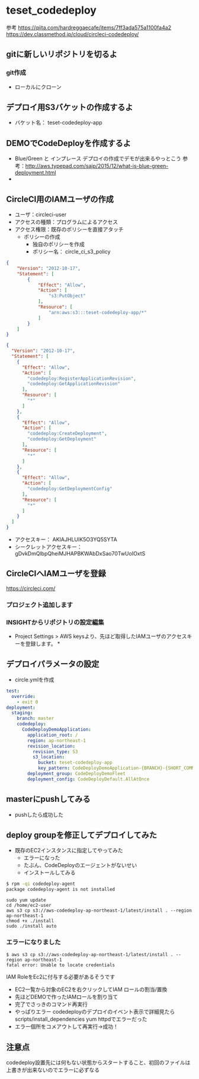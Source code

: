 # teset_codedeploy
参考 
https://qiita.com/hardreggaecafe/items/7ff3ada575a1100fa4a2
https://dev.classmethod.jp/cloud/circleci-codedeploy/

## gitに新しいリポジトリを切るよ
### git作成
* ローカルにクローン

## デプロイ用S3バケットの作成するよ
* バケット名： teset-codedeploy-app

## DEMOでCodeDeployを作成するよ
* Blue/Green と インプレース デプロイの作成でデモが出来るやっとこう
参考：http://aws.typepad.com/sajp/2015/12/what-is-blue-green-deployment.html
* 

## CircleCI用のIAMユーザの作成
* ユーザ：circleci-user  
* アクセスの種類：プログラムによるアクセス
* アクセス権限：既存のポリシーを直接アタッチ
    * ポリシーの作成
        * 独自のポリシーを作成
        * ポリシー名： circle_ci_s3_policy
```json
{
    "Version": "2012-10-17",
    "Statement": [
        {
            "Effect": "Allow",
            "Action": [
                "s3:PutObject"
            ],
            "Resource": [
                "arn:aws:s3:::teset-codedeploy-app/*"
            ]
        }
    ]
}
``` 
[^comment]:　versionは変えない
        * ポリシー名： circle_ci_codedeploy_policy
```json
{
  "Version": "2012-10-17",
  "Statement": [
    {
      "Effect": "Allow",
      "Action": [
        "codedeploy:RegisterApplicationRevision",
        "codedeploy:GetApplicationRevision"
      ],
      "Resource": [
        "*"
      ]
    },
    {
      "Effect": "Allow",
      "Action": [
        "codedeploy:CreateDeployment",
        "codedeploy:GetDeployment"
      ],
      "Resource": [
        "*"
      ]
    },
    {
      "Effect": "Allow",
      "Action": [
        "codedeploy:GetDeploymentConfig"
      ],
      "Resource": [
        "*"
      ]
    }
  ]
}
```

* アクセスキー： AKIAJHLUIK5O3YQ5SYTA
* シークレットアクセスキー： gDvkDmQlbpQheiMJHAPBKWAbDxSao70TwUoIOxtS


## CircleCIへIAMユーザを登録
https://circleci.com/

### プロジェクト追加します
### INSIGHTからリポジトリの設定編集
* Project Settings > AWS keysより、先ほど取得したIAMユーザのアクセスキーを登録します。
    * 

## デプロイパラメータの設定
* circle.ymlを作成
```yml
test:
  override:
    - exit 0
deployment:
  staging:
    branch: master
    codedeploy:
      CodeDeployDemoApplication:
        application_root: /
        region: ap-northeast-1
        revision_location:
          revision_type: S3
          s3_location:
            bucket: teset-codedeploy-app
            key_pattern: CodeDeployDemoApplication-{BRANCH}-{SHORT_COMMIT}
        deployment_group: CodeDeployDemoFleet
        deployment_config: CodeDeployDefault.AllAtOnce
```

## masterにpushしてみる
* pushしたら成功した

## deploy groupを修正してデプロイしてみた
* 既存のEC2インスタンスに指定してやってみた
    * エラーになった
    * たぶん、CodeDeployのエージェントがないせい
    * インストールしてみる
```bash
$ rpm -qi codedeploy-agent
package codedeploy-agent is not installed
```

```
sudo yum update
cd /home/ec2-user
aws s3 cp s3://aws-codedeploy-ap-northeast-1/latest/install . --region ap-northeast-1
chmod +x ./install
sudo ./install auto
```

### エラーになりました
```
$ aws s3 cp s3://aws-codedeploy-ap-northeast-1/latest/install . --region ap-northeast-1
fatal error: Unable to locate credentials
```
IAM RoleをEc2に付与する必要があるそうです
* EC2一覧から対象のEC2を右クリックしてIAM ロールの割当/置換
* 先ほどDEMOで作ったIAMロールを割り当て
* 完了でさっきのコマンド再実行
* やっぱりエラー codedeployのデプロイのイベント表示で詳細見たら scripts/install_dependencies yum httpdでエラーだった
* エラー個所をコメアウトして再実行→成功！


## 注意点
codedeploy設置先には何もない状態からスタートすること、初回のファイルは上書きが出来ないのでエラーに必ずなる